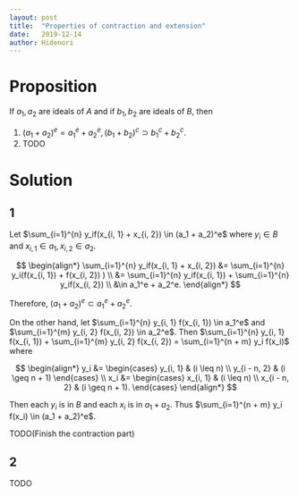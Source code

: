 ```yaml
---
layout: post
title:  "Properties of contraction and extension"
date:   2019-12-14
author: Hidenori
---
```


# Proposition
If $a_1, a_2$ are ideals of $A$ and if $b_1, b_2$ are ideals of $B$, then

1. $(a_1 + a_2)^e = a_1^e + a_2^e, (b_1 + b_2)^c \supset b_1^c + b_2^c$.
1. TODO

# Solution
## 1

Let $\sum_{i=1}^{n} y_if(x_{i, 1} + x_{i, 2}) \in (a_1 + a_2)^e$ where $y_i \in B$ and $x_{i, 1} \in a_1, x_{i, 2} \in a_2$.

$$
\begin{align*}
  \sum_{i=1}^{n} y_if(x_{i, 1} + x_{i, 2}) 
    &= \sum_{i=1}^{n} y_i(f(x_{i, 1}) + f(x_{i, 2}) ) \\
    &= \sum_{i=1}^{n} y_if(x_{i, 1}) + \sum_{i=1}^{n} y_if(x_{i, 2}) \\
    &\in a_1^e + a_2^e.
\end{align*}
$$

Therefore, $(a_1 + a_2)^e \subset a_1^e + a_2^e$.

On the other hand, let $\sum_{i=1}^{n} y_{i, 1} f(x_{i, 1}) \in a_1^e$ and $\sum_{i=1}^{m} y_{i, 2} f(x_{i, 2}) \in a_2^e$.
Then $\sum_{i=1}^{n} y_{i, 1} f(x_{i, 1}) + \sum_{i=1}^{m} y_{i, 2} f(x_{i, 2}) = \sum_{i=1}^{n + m} y_i f(x_i)$ where

$$
\begin{align*}
  y_i &= \begin{cases}
    y_{i, 1} & (i \leq n) \\
    y_{i - n, 2} & (i \geq n + 1)
  \end{cases} \\
  x_i &= \begin{cases}
    x_{i, 1} & (i \leq n) \\
    x_{i - n, 2} & (i \geq n + 1).
  \end{cases}
\end{align*}
$$

Then each $y_i$ is in $B$ and each $x_i$ is in $a_1 + a_2$.
Thus $\sum_{i=1}^{n + m} y_i f(x_i) \in (a_1 + a_2)^e$.

TODO(Finish the contraction part)

## 2
TODO
